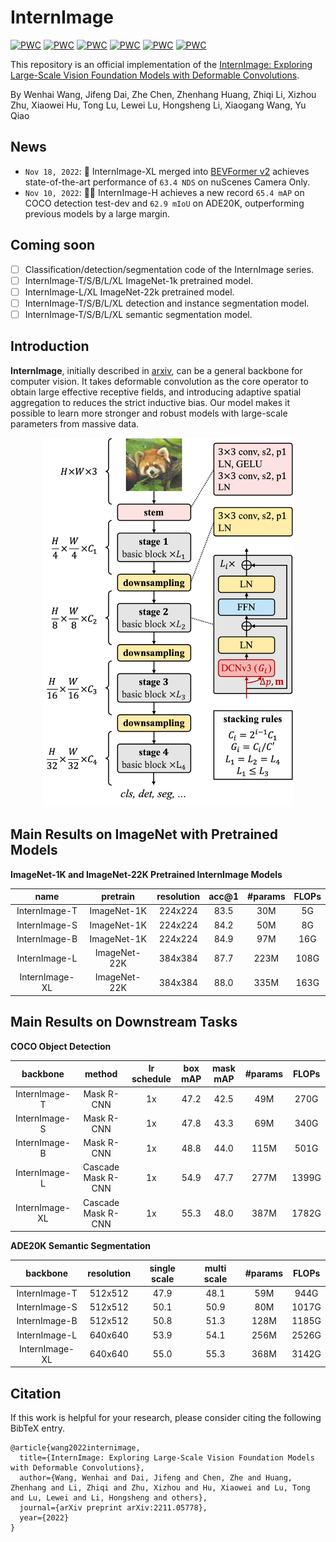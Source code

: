 # InternImage

[![PWC](https://img.shields.io/endpoint.svg?url=https://paperswithcode.com/badge/internimage-exploring-large-scale-vision/object-detection-on-coco)](https://paperswithcode.com/sota/object-detection-on-coco?p=internimage-exploring-large-scale-vision)
[![PWC](https://img.shields.io/endpoint.svg?url=https://paperswithcode.com/badge/internimage-exploring-large-scale-vision/object-detection-on-coco-minival)](https://paperswithcode.com/sota/object-detection-on-coco-minival?p=internimage-exploring-large-scale-vision)
[![PWC](https://img.shields.io/endpoint.svg?url=https://paperswithcode.com/badge/internimage-exploring-large-scale-vision/semantic-segmentation-on-ade20k)](https://paperswithcode.com/sota/semantic-segmentation-on-ade20k?p=internimage-exploring-large-scale-vision)
[![PWC](https://img.shields.io/endpoint.svg?url=https://paperswithcode.com/badge/towards-all-in-one-pre-training-via/object-detection-on-lvis-v1-0-minival)](https://paperswithcode.com/sota/object-detection-on-lvis-v1-0-minival?p=towards-all-in-one-pre-training-via)
[![PWC](https://img.shields.io/endpoint.svg?url=https://paperswithcode.com/badge/bevformer-v2-adapting-modern-image-backbones/3d-object-detection-on-nuscenes-camera-only)](https://paperswithcode.com/sota/3d-object-detection-on-nuscenes-camera-only?p=bevformer-v2-adapting-modern-image-backbones)
[![PWC](https://img.shields.io/endpoint.svg?url=https://paperswithcode.com/badge/internimage-exploring-large-scale-vision/image-classification-on-imagenet)](https://paperswithcode.com/sota/image-classification-on-imagenet?p=internimage-exploring-large-scale-vision)

This repository is an official implementation of the [InternImage: Exploring Large-Scale Vision Foundation Models with
Deformable Convolutions](https://arxiv.org/abs/2211.05778).

By Wenhai Wang, Jifeng Dai, Zhe Chen, Zhenhang Huang, Zhiqi Li, Xizhou Zhu, Xiaowei Hu, Tong Lu, Lewei Lu, Hongsheng Li, Xiaogang Wang, Yu Qiao

## News

- `Nov 18, 2022`: 🚀 InternImage-XL merged into [BEVFormer v2](https://arxiv.org/abs/2211.10439) achieves state-of-the-art performance of `63.4 NDS` on nuScenes Camera Only.
- `Nov 10, 2022`: 🚀🚀 InternImage-H achieves a new record `65.4 mAP` on COCO detection test-dev and `62.9 mIoU` on
ADE20K, outperforming previous models by a large margin.

## Coming soon
- [ ] Classification/detection/segmentation code of the InternImage series.
- [ ] InternImage-T/S/B/L/XL ImageNet-1k pretrained model.
- [ ] InternImage-L/XL ImageNet-22k pretrained model.
- [ ] InternImage-T/S/B/L/XL detection and instance segmentation model.
- [ ] InternImage-T/S/B/L/XL semantic segmentation model.

## Introduction

**InternImage**, initially described in [arxiv](https://arxiv.org/abs/2211.05778), can be a general backbone for computer vision.
It takes deformable convolution as the core operator to obtain large effective receptive fields, and introducing adaptive spatial aggregation
to reduces the strict inductive bias. Our model makes it possible to learn more stronger and robust models with large-scale parameters from massive data.

<div align=center>
<img src='./figs/arch.png' width=400>
</div>

## Main Results on ImageNet with Pretrained Models

**ImageNet-1K and ImageNet-22K Pretrained InternImage Models**

| name | pretrain | resolution |acc@1 | #params | FLOPs |
| :---: | :---: | :---: | :---: | :---: | :---: | 
| InternImage-T | ImageNet-1K | 224x224 | 83.5 | 30M | 5G |
| InternImage-S | ImageNet-1K | 224x224 | 84.2 | 50M | 8G |
| InternImage-B | ImageNet-1K | 224x224 | 84.9 | 97M | 16G |
| InternImage-L | ImageNet-22K | 384x384 | 87.7 | 223M | 108G |
| InternImage-XL | ImageNet-22K | 384x384 | 88.0 | 335M | 163G |

## Main Results on Downstream Tasks

**COCO Object Detection**

| backbone | method | lr schedule | box mAP | mask mAP | #params | FLOPs |
| :---: | :---: | :---: | :---: | :---: | :---: | :---: |
| InternImage-T | Mask R-CNN | 1x | 47.2 | 42.5 | 49M | 270G |
| InternImage-S | Mask R-CNN | 1x | 47.8 | 43.3 | 69M | 340G |
| InternImage-B | Mask R-CNN | 1x | 48.8 | 44.0 | 115M | 501G |
| InternImage-L | Cascade Mask R-CNN | 1x | 54.9 | 47.7 | 277M | 1399G |
| InternImage-XL | Cascade Mask R-CNN | 1x | 55.3 | 48.0 | 387M | 1782G |

**ADE20K Semantic Segmentation**

| backbone | resolution | single scale | multi scale | #params | FLOPs|
| :---: | :---: | :---: | :---: | :---: | :---: | 
| InternImage-T | 512x512 | 47.9 | 48.1 | 59M | 944G | 
| InternImage-S | 512x512 | 50.1 | 50.9 | 80M | 1017G |
| InternImage-B | 512x512 | 50.8 | 51.3 | 128M | 1185G |
| InternImage-L | 640x640 | 53.9 | 54.1 | 256M | 2526G |
| InternImage-XL | 640x640 | 55.0 | 55.3 | 368M | 3142G |

## Citation

If this work is helpful for your research, please consider citing the following BibTeX entry.

```
@article{wang2022internimage,
  title={InternImage: Exploring Large-Scale Vision Foundation Models with Deformable Convolutions},
  author={Wang, Wenhai and Dai, Jifeng and Chen, Zhe and Huang, Zhenhang and Li, Zhiqi and Zhu, Xizhou and Hu, Xiaowei and Lu, Tong and Lu, Lewei and Li, Hongsheng and others},
  journal={arXiv preprint arXiv:2211.05778},
  year={2022}
}
```
